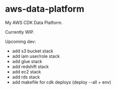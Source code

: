 # aws-data-platform
My AWS CDK Data Platform.

Currently WIP.

Upcoming dev:
- add s3 bucket stack
- add iam user/role stack
- add glue stack
- add redshift stack
- add ec2 stack
- add rds stack
- add makefile for cdk deploys (deploy --all + env)

